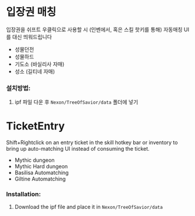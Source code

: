# 입장권 매칭
입장권을 쉬프트 우클릭으로 사용할 시 (인벤에서, 혹은 스킬 핫키를 통해) 자동매칭 UI를 대신 띄워드립니다

* 성물던전
* 성물하드
* 기도소 (바실리사 자매)
* 성소 (길티네 자매)


### 설치방법:
1. ipf 파일 다운 후 `Nexon/TreeOfSavior/data` 폴더에 넣기

# TicketEntry
Shift+Rightclick on an entry ticket in the skill hotkey bar or inventory to bring up auto-matching UI instead of consuming the ticket.

* Mythic dungeon
* Mythic Hard dungeon
* Basilisa Automatching
* Giltine Automatching

### Installation:
1. Download the ipf file and place it in `Nexon/TreeOfSavior/data`